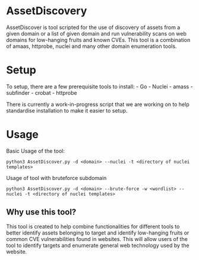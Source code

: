 # AssetDiscovery

AssetDiscover is tool scripted for the use of discovery of assets from a given domain or a list of given domain and run vulnerability scans on web domains for low-hanging fruits and known CVEs. This tool is a combination of amaas, httprobe, nuclei and many other domain enumeration tools. 

# Setup
To setup, there are a few prerequisite tools to install:
    - Go
    - Nuclei
    - amass
    - subfinder
    - crobat
    - httprobe

There is currently a work-in-progress script that we are working on to help standardise installation to make it easier to setup.

# Usage

Basic Usage of the tool:

```
python3 AssetDiscover.py -d <domain> --nuclei -t <directory of nuclei templates>
```

Usage of tool with bruteforce subdomain
```
python3 AssetDiscover.py -d <domain> --brute-force -w <wordlist> --nuclei -t <directory of nuclei templates>
```

## Why use this tool?
This tool is created to help combine functionalities for different tools to better identify assets belonging to target and identify low-hanging fruits or common CVE vulnerabilities found in websites. This will allow users of the tool to identify targets and enumerate general web technology used by the website.
